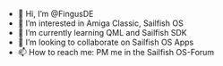 - 👋 Hi, I’m @FingusDE
- 👀 I’m interested in Amiga Classic, Sailfish OS
- 🌱 I’m currently learning QML and Sailfish SDK
- 💞️ I’m looking to collaborate on Sailfish OS Apps
- 📫 How to reach me: PM me in the Sailfish OS-Forum

<!---
FingusDE/FingusDE is a ✨ special ✨ repository because its `README.md` (this file) appears on your GitHub profile.
You can click the Preview link to take a look at your changes.
--->
